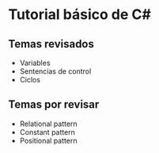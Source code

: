 # Tutorial básico de C#
## Temas revisados
- Variables
- Sentencias de control
- Ciclos

## Temas por revisar
- Relational pattern
- Constant pattern
- Positional pattern
